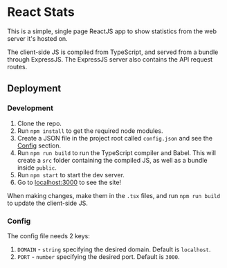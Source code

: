 # React Stats

This is a simple, single page ReactJS app to show statistics from the web server it's hosted on.

The client-side JS is compiled from TypeScript, and served from a bundle through ExpressJS. The ExpressJS server also contains the API request routes.

## Deployment

### Development

1. Clone the repo.
2. Run `npm install` to get the required node modules.
3. Create a JSON file in the project root called `config.json` and see the [Config](#config) section.
4. Run `npm run build` to run the TypeScript compiler and Babel. This will create a `src` folder containing the compiled JS, as well as a bundle inside `public`.
5. Run `npm start` to start the dev server.
6. Go to [localhost:3000](#http://localhost:3000/) to see the site!

When making changes, make them in the `.tsx` files, and run `npm run build` to update the client-side JS.

### Config
The config file needs 2 keys:

1. `DOMAIN` - `string` specifying the desired domain. Default is `localhost`.
2. `PORT` - `number` specifying the desired port. Default is `3000`.
